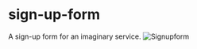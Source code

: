 # sign-up-form
A sign-up form for an imaginary service.
![Signupform](https://user-images.githubusercontent.com/101836132/169925639-0b87e742-500a-4ab6-9298-23950c67a785.png)
